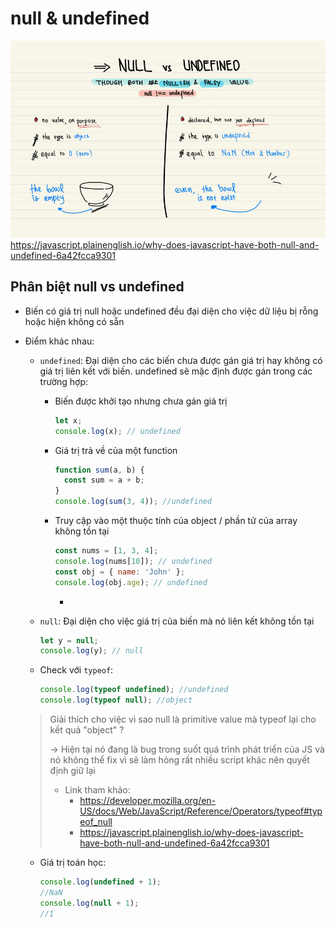 # null & undefined

  ![](../images/null-vs-undefined.png)
  https://javascript.plainenglish.io/why-does-javascript-have-both-null-and-undefined-6a42fcca9301

## Phân biệt null vs undefined

- Biến có giá trị null hoặc undefined đều đại diện cho việc dữ liệu bị rỗng hoặc hiện không có sẵn
- Điểm khác nhau:

  - `undefined`: Đại diện cho các biến chưa được gán giá trị hay không có giá trị liên kết với biến. undefined sẽ mặc định được gán trong các trường hợp:

    - Biến được khởi tạo nhưng chưa gán giá trị

      ```js
      let x;
      console.log(x); // undefined
      ```

    - Giá trị trả về của một function
      ```js
      function sum(a, b) {
        const sum = a + b;
      }
      console.log(sum(3, 4)); //undefined
      ```
    - Truy cập vào một thuộc tính của object / phần tử của array không tồn tại

      ```js
      const nums = [1, 3, 4];
      console.log(nums[10]); // undefined
      const obj = { name: 'John' };
      console.log(obj.age); // undefined
      ```

      -

  - `null`: Đại diện cho việc giá trị của biến mà nó liên kết không tồn tại

    ```js
    let y = null;
    console.log(y); // null
    ```

  - Check với `typeof`:

    ```js
    console.log(typeof undefined); //undefined
    console.log(typeof null); //object
    ```

  > Giải thích cho việc vì sao null là primitive value mà typeof lại cho kết quả "object" ?
  >
  > -> Hiện tại nó đang là bug trong suốt quá trình phát triển của JS và nó không thể fix vì sẽ làm hỏng rất nhiều script khác nên quyết định giữ lại
  >
  > - Link tham khảo:
  >   - https://developer.mozilla.org/en-US/docs/Web/JavaScript/Reference/Operators/typeof#typeof_null
  >   - https://javascript.plainenglish.io/why-does-javascript-have-both-null-and-undefined-6a42fcca9301

  - Giá trị toán học:

    ```js
    console.log(undefined + 1);
    //NaN
    console.log(null + 1);
    //1
    ```